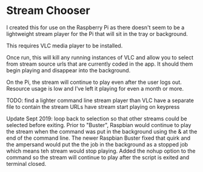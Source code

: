 # Stream Chooser

I created this for use on the Raspberry Pi as there doesn't seem to be a lightweight 
stream player for the Pi that will sit in the tray or background. 

This requires VLC media player to be installed.

Once run, this will kill any running instances of VLC and allow you to select from 
stream source urls that are currently coded in the app. 
It should them begin playing and disappear into the background. 

On the Pi, the stream will continue to play even after the user logs out. 
Resource usage is low and I've left it playing for even a month or more.

TODO: 	find a lighter command line stream player than VLC
	have a separate file to contain the stream URLs
	have stream start playing on keypress

Update Sept 2019:
	loop back to selection so that other streams could be selected before exiting.
	Prior to "Buster", Raspbian would continue to play the stream when the command
	was put in the background using the & at the end of the command line. The newer
	Raspbian Buster fixed that quirk and the ampersand would put the the job in the 
	background as a stopped job which means teh stream would stop playing. Added 
	the nohup option to the command so the stream will continue to play after the script 
	is exited and terminal closed.
	
